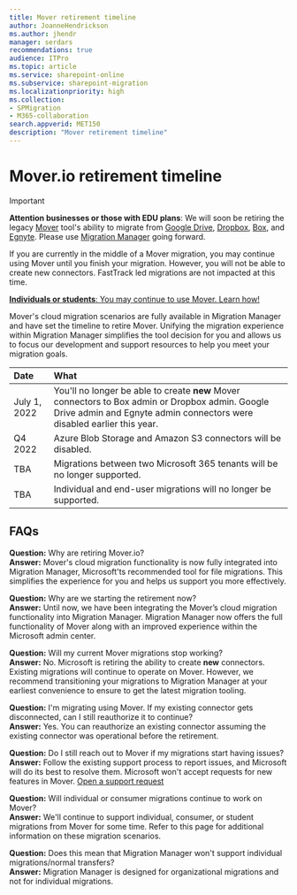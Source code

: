 ```yaml
---
title: Mover retirement timeline
author: JoanneHendrickson
ms.author: jhendr
manager: serdars
recommendations: true
audience: ITPro
ms.topic: article
ms.service: sharepoint-online
ms.subservice: sharepoint-migration
ms.localizationpriority: high
ms.collection:
- SPMigration
- M365-collaboration
search.appverid: MET150
description: "Mover retirement timeline"
---
```

# Mover.io retirement timeline

>[!Important]
>**Attention businesses or those with EDU plans**: We will soon be retiring the legacy [Mover](https://app.mover.io) tool's ability to migrate from [Google Drive](mm-google-overview.md), [Dropbox](mm-dropbox-overview.md), [Box](mm-box-overview.md), and [Egnyte](mm-egnyte-overview.md). Please use [Migration Manager](https://aka.ms/ODSP-MM) going forward.
>
>If you are currently in the middle of a Mover migration, you may continue using Mover until you finish your migration. However, you will not be able to create new connectors.  FastTrack led migrations are not impacted at this time.
>
>[**Individuals or students**: You may continue to use Mover. Learn how!](https://support.microsoft.com/office/7dbda93c-71e6-483f-8914-ad445554cd31?OCID=Docs_MigrateContent_IndStudentLink)


Mover's cloud migration scenarios are fully available in Migration Manager and have set the timeline to retire Mover. Unifying the migration experience within Migration Manager simplifies the tool decision for you and allows us to focus our development and support resources to help you meet your migration goals.

|Date|What|
|:-----|:-----|
|July 1, 2022|You'll no longer be able to create **new** Mover connectors to Box admin or Dropbox admin. Google Drive admin and Egnyte admin connectors were disabled earlier this year.|
|Q4 2022|Azure Blob Storage and Amazon S3 connectors will be disabled.| 
|TBA|Migrations between two Microsoft 365 tenants will be no longer supported.|
|TBA|Individual and end-user migrations will no longer be supported.|


## FAQs

**Question:**  Why are retiring Mover.io?</br>
**Answer:**    Mover's cloud migration functionality is now fully integrated into Migration Manager, Microsoft'ts recommended tool for file migrations. This simplifies the experience for you and helps us support you more effectively.

**Question:** Why are we starting the retirement now?</br>
**Answer:**   Until now, we have been integrating the Mover’s cloud migration functionality into Migration Manager. Migration Manager now offers the full functionality of Mover along with an improved experience within the Microsoft admin center. 


**Question:**  Will my current Mover migrations stop working?</br>
**Answer:**    No. Microsoft is retiring the ability to create **new** connectors. Existing migrations will continue to operate on Mover. However, we recommend transitioning your migrations to Migration Manager at your earliest convenience to ensure to get the latest migration tooling. 

**Question:**  I'm migrating using Mover. If my existing connector gets disconnected, can I still reauthorize it to continue?</br>
**Answer:**    Yes. You can reauthorize an existing connector assuming the existing connector was operational before the retirement. 

**Question:**  Do I still reach out to Mover if my migrations start having issues? </br>
**Answer:**    Follow the existing support process to report issues, and Microsoft will do its best to resolve them. Microsoft won't accept requests for new features in Mover.  [Open a support request](https://support.serviceshub.microsoft.com/supportforbusiness/onboarding?origin=/supportforbusiness/create)

**Question:** Will individual or consumer migrations continue to work on Mover?</br>
**Answer:**   We'll continue to support individual, consumer, or student migrations from Mover for some time. Refer to this page for additional information on these migration scenarios. 

**Question:** Does this mean that Migration Manager won't support individual migrations/normal transfers?</br>
**Answer:**   Migration Manager is designed for organizational migrations and not for individual migrations. 





